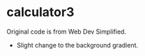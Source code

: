 # calculator3
Original code is from Web Dev Simplified.
- Slight change to the background gradient.
